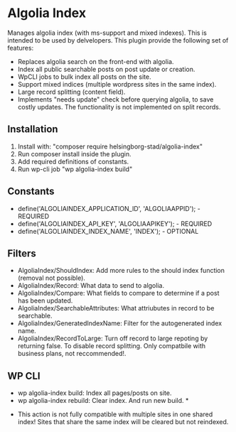 # Algolia Index

Manages algolia index (with ms-support and mixed indexes). This is intended to be used by delvelopers. This plugin provide the following set of features:

 - Replaces algolia search on the front-end with algolia. 
 - Index all public searchable posts on post update or creation.
 - WpCLI jobs to bulk index all posts on the site. 
 - Support mixed indices (multiple wordpress sites in the same index). 
 - Large record splitting (content field). 
 - Implements "needs update" check before querying algolia, to save costly updates. The functionality is not implemented on split records. 

 ## Installation

 1. Install with: "composer require helsingborg-stad/algolia-index"
 2. Run composer install inside the plugin. 
 3. Add required definitions of constants.  
 3. Run wp-cli job "wp algolia-index build"

## Constants

- define('ALGOLIAINDEX_APPLICATION_ID', 'ALGOLIAAPPID'); - REQUIRED
- define('ALGOLIAINDEX_API_KEY', 'ALGOLIAAPIKEY'); - REQUIRED
- define('ALGOLIAINDEX_INDEX_NAME', 'INDEX'); - OPTIONAL

## Filters

- AlgoliaIndex/ShouldIndex: Add more rules to the should index function (removal not possible).
- AlgoliaIndex/Record: What data to send to algolia.
- AlgoliaIndex/Compare: What fields to compare to determine if a post has been updated.
- AlgoliaIndex/SearchableAttributes: What attriubutes in record to be searchable.
- AlgoliaIndex/GeneratedIndexName: Filter for the autogenerated index name.
- AlgoliaIndex/RecordToLarge: Turn off record to large repoting by returning false. To disable record splitting. Only compatbile with business plans, not reccommended!. 

## WP CLI

- wp algolia-index build: Index all pages/posts on site.
- wp algolia-index rebuild: Clear index. And run new build. *

* This action is not fully compatible with multiple sites in one shared index! Sites that share the same index will be cleared but not reindexed.